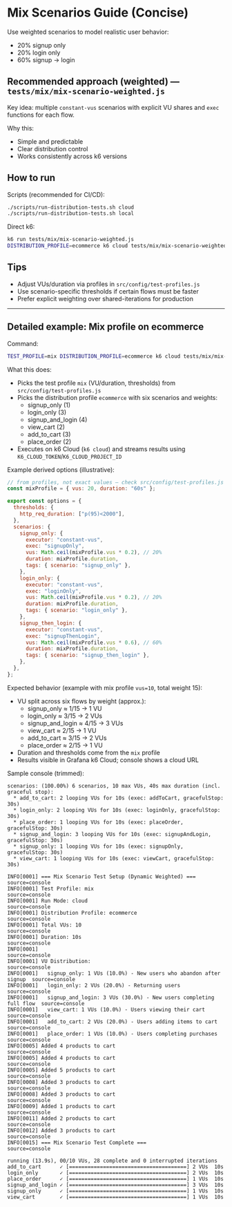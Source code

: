 # Mix Scenarios Guide (Concise)

Use weighted scenarios to model realistic user behavior:

- 20% signup only
- 20% login only
- 60% signup → login

## Recommended approach (weighted) — `tests/mix/mix-scenario-weighted.js`

Key idea: multiple `constant-vus` scenarios with explicit VU shares and `exec` functions for each flow.

Why this:

- Simple and predictable
- Clear distribution control
- Works consistently across k6 versions

## How to run

Scripts (recommended for CI/CD):

```bash
./scripts/run-distribution-tests.sh cloud
./scripts/run-distribution-tests.sh local
```

Direct k6:

```bash
k6 run tests/mix/mix-scenario-weighted.js
DISTRIBUTION_PROFILE=ecommerce k6 cloud tests/mix/mix-scenario-weighted.js
```

## Tips

- Adjust VUs/duration via profiles in `src/config/test-profiles.js`
- Use scenario-specific thresholds if certain flows must be faster
- Prefer explicit weighting over shared-iterations for production

---

## Detailed example: Mix profile on ecommerce

Command:

```bash
TEST_PROFILE=mix DISTRIBUTION_PROFILE=ecommerce k6 cloud tests/mix/mix-scenario-weighted.js
```

What this does:

- Picks the test profile `mix` (VU/duration, thresholds) from `src/config/test-profiles.js`
- Picks the distribution profile `ecommerce` with six scenarios and weights:
  - signup_only (1)
  - login_only (3)
  - signup_and_login (4)
  - view_cart (2)
  - add_to_cart (3)
  - place_order (2)
- Executes on k6 Cloud (`k6 cloud`) and streams results using `K6_CLOUD_TOKEN`/`K6_CLOUD_PROJECT_ID`

Example derived options (illustrative):

```javascript
// from profiles, not exact values – check src/config/test-profiles.js
const mixProfile = { vus: 20, duration: "60s" };

export const options = {
  thresholds: {
    http_req_duration: ["p(95)<2000"],
  },
  scenarios: {
    signup_only: {
      executor: "constant-vus",
      exec: "signupOnly",
      vus: Math.ceil(mixProfile.vus * 0.2), // 20%
      duration: mixProfile.duration,
      tags: { scenario: "signup_only" },
    },
    login_only: {
      executor: "constant-vus",
      exec: "loginOnly",
      vus: Math.ceil(mixProfile.vus * 0.2), // 20%
      duration: mixProfile.duration,
      tags: { scenario: "login_only" },
    },
    signup_then_login: {
      executor: "constant-vus",
      exec: "signupThenLogin",
      vus: Math.ceil(mixProfile.vus * 0.6), // 60%
      duration: mixProfile.duration,
      tags: { scenario: "signup_then_login" },
    },
  },
};
```

Expected behavior (example with mix profile `vus=10`, total weight 15):

- VU split across six flows by weight (approx.):
  - signup_only ≈ 1/15 → 1 VU
  - login_only ≈ 3/15 → 2 VUs
  - signup_and_login ≈ 4/15 → 3 VUs
  - view_cart ≈ 2/15 → 1 VU
  - add_to_cart ≈ 3/15 → 2 VUs
  - place_order ≈ 2/15 → 1 VU
- Duration and thresholds come from the `mix` profile
- Results visible in Grafana k6 Cloud; console shows a cloud URL

Sample console (trimmed):

```text
scenarios: (100.00%) 6 scenarios, 10 max VUs, 40s max duration (incl. graceful stop):
  * add_to_cart: 2 looping VUs for 10s (exec: addToCart, gracefulStop: 30s)
  * login_only: 2 looping VUs for 10s (exec: loginOnly, gracefulStop: 30s)
  * place_order: 1 looping VUs for 10s (exec: placeOrder, gracefulStop: 30s)
  * signup_and_login: 3 looping VUs for 10s (exec: signupAndLogin, gracefulStop: 30s)
  * signup_only: 1 looping VUs for 10s (exec: signupOnly, gracefulStop: 30s)
  * view_cart: 1 looping VUs for 10s (exec: viewCart, gracefulStop: 30s)

INFO[0001] === Mix Scenario Test Setup (Dynamic Weighted) ===  source=console
INFO[0001] Test Profile: mix                             source=console
INFO[0001] Run Mode: cloud                               source=console
INFO[0001] Distribution Profile: ecommerce               source=console
INFO[0001] Total VUs: 10                                 source=console
INFO[0001] Duration: 10s                                 source=console
INFO[0001]                                               source=console
INFO[0001] VU Distribution:                              source=console
INFO[0001]   signup_only: 1 VUs (10.0%) - New users who abandon after signup  source=console
INFO[0001]   login_only: 2 VUs (20.0%) - Returning users  source=console
INFO[0001]   signup_and_login: 3 VUs (30.0%) - New users completing full flow  source=console
INFO[0001]   view_cart: 1 VUs (10.0%) - Users viewing their cart  source=console
INFO[0001]   add_to_cart: 2 VUs (20.0%) - Users adding items to cart  source=console
INFO[0001]   place_order: 1 VUs (10.0%) - Users completing purchases  source=console
INFO[0005] Added 4 products to cart                      source=console
INFO[0005] Added 4 products to cart                      source=console
INFO[0005] Added 5 products to cart                      source=console
INFO[0008] Added 3 products to cart                      source=console
INFO[0008] Added 3 products to cart                      source=console
INFO[0009] Added 1 products to cart                      source=console
INFO[0011] Added 2 products to cart                      source=console
INFO[0012] Added 3 products to cart                      source=console
INFO[0015] === Mix Scenario Test Complete ===            source=console

running (13.9s), 00/10 VUs, 28 complete and 0 interrupted iterations
add_to_cart      ✓ [======================================] 2 VUs  10s
login_only       ✓ [======================================] 2 VUs  10s
place_order      ✓ [======================================] 1 VUs  10s
signup_and_login ✓ [======================================] 3 VUs  10s
signup_only      ✓ [======================================] 1 VUs  10s
view_cart        ✓ [======================================] 1 VUs  10s

```
